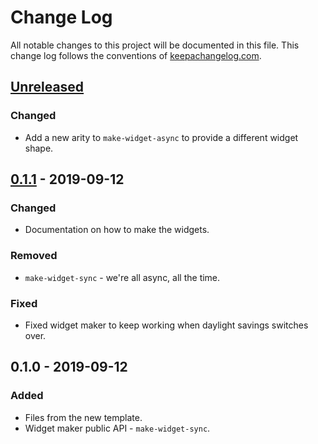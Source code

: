 # Change Log
All notable changes to this project will be documented in this file. This change log follows the conventions of [keepachangelog.com](http://keepachangelog.com/).

## [Unreleased]
### Changed
- Add a new arity to `make-widget-async` to provide a different widget shape.

## [0.1.1] - 2019-09-12
### Changed
- Documentation on how to make the widgets.

### Removed
- `make-widget-sync` - we're all async, all the time.

### Fixed
- Fixed widget maker to keep working when daylight savings switches over.

## 0.1.0 - 2019-09-12
### Added
- Files from the new template.
- Widget maker public API - `make-widget-sync`.

[Unreleased]: https://github.com/your-name/clj-curl/compare/0.1.1...HEAD
[0.1.1]: https://github.com/your-name/clj-curl/compare/0.1.0...0.1.1
